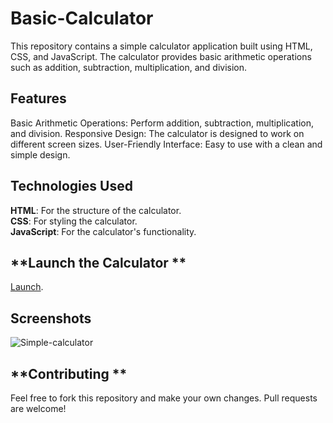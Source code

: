 # **Basic-Calculator**
This repository contains a simple calculator application built using HTML, CSS, and JavaScript. The calculator provides basic arithmetic operations such as addition, subtraction, multiplication, and division.

## **Features**
Basic Arithmetic Operations: Perform addition, subtraction, multiplication, and division.
Responsive Design: The calculator is designed to work on different screen sizes.
User-Friendly Interface: Easy to use with a clean and simple design.

## **Technologies Used**
**HTML**: For the structure of the calculator. <br />
**CSS**: For styling the calculator. <br />
**JavaScript**: For the calculator's functionality. <br />

## **Launch the Calculator **
[Launch](https://harshitrajpurohit.github.io/Basic-Calculator/).

## **Screenshots**
![Simple-calculator](https://github.com/Harshitrajpurohit/Basic-Calculator/assets/115687640/16dcc4eb-bde9-4311-bb2a-a5551b7904ec)

## **Contributing **
Feel free to fork this repository and make your own changes. Pull requests are welcome!

